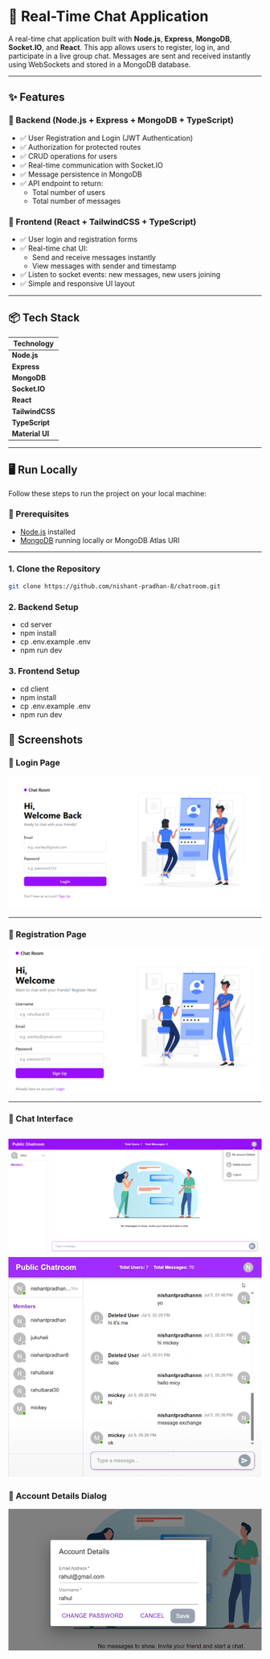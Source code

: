 # 💬 Real-Time Chat Application

A real-time chat application built with **Node.js**, **Express**, **MongoDB**, **Socket.IO**, and **React**. This app allows users to register, log in, and participate in a live group chat. Messages are sent and received instantly using WebSockets and stored in a MongoDB database.

---

## ✨ Features

### 🔧 Backend (Node.js + Express + MongoDB + TypeScript)
- ✅ User Registration and Login (JWT Authentication)
- ✅ Authorization for protected routes
- ✅ CRUD operations for users
- ✅ Real-time communication with Socket.IO
- ✅ Message persistence in MongoDB
- ✅ API endpoint to return:
  - Total number of users
  - Total number of messages

### 🎨 Frontend (React + TailwindCSS + TypeScript)
- ✅ User login and registration forms
- ✅ Real-time chat UI:
  - Send and receive messages instantly
  - View messages with sender and timestamp
- ✅ Listen to socket events: new messages, new users joining
- ✅ Simple and responsive UI layout

---

## 📦 Tech Stack

| Technology      |
|-----------------|
| **Node.js**     |
| **Express**     |
| **MongoDB**     |
| **Socket.IO**   |
| **React**       |
| **TailwindCSS** |
| **TypeScript**  |
| **Material UI** |

---

## 🖥️ Run Locally

Follow these steps to run the project on your local machine:

### 🔧 Prerequisites

- [Node.js](https://nodejs.org/) installed
- [MongoDB](https://www.mongodb.com/) running locally or MongoDB Atlas URI

---

### 1. Clone the Repository

```bash
git clone https://github.com/nishant-pradhan-8/chatroom.git
```

### 2. Backend Setup
- cd server
- npm install
- cp .env.example .env
- npm run dev

### 3. Frontend Setup
- cd client
- npm install
- cp .env.example .env
- npm run dev


## 📸 Screenshots

### 🔐 Login Page

![Login Page](https://github.com/nishant-pradhan-8/chatroom/blob/main/login.png?raw=true)

---

### 🔐 Registration Page

![Login Page](https://github.com/nishant-pradhan-8/chatroom/blob/main/registration.png?raw=true)

---

### 📨 Chat Interface

![Chat Interface](https://github.com/nishant-pradhan-8/chatroom/blob/main/home.png?raw=true)
![Chat Interface](https://github.com/nishant-pradhan-8/chatroom/blob/main/messages.png?raw=true)
---

### 👥 Account Details Dialog

![Register Page](https://github.com/nishant-pradhan-8/chatroom/blob/main/dialog.png?raw=true)
